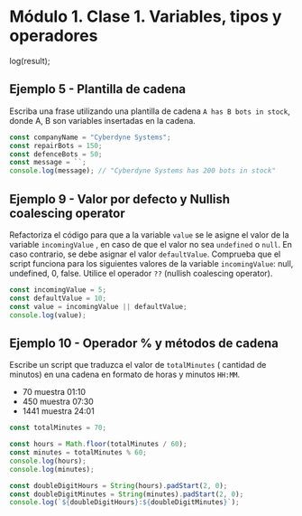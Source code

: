 # Módulo 1. Clase 1. Variables, tipos y operadores

log(result);

## Ejemplo 5 - Plantilla de cadena

Escriba una frase utilizando una plantilla de cadena `A has B bots in stock`, donde A, B
son variables insertadas en la cadena.

```js
const companyName = "Cyberdyne Systems";
const repairBots = 150;
const defenceBots = 50;
const message = ``;
console.log(message); // "Cyberdyne Systems has 200 bots in stock"
```

## Ejemplo 9 - Valor por defecto y Nullish coalescing operator

Refactoriza el código para que a la variable `value` se le asigne el valor de
la variable `incomingValue` , en caso de que el valor no sea `undefined` o `null`.
En caso contrario, se debe asignar el valor `defaultValue`. Comprueba que el script
funciona para los siguientes valores de la variable `incomingValue`: null, undefined,
0, false. Utilice el operador `??` (nullish coalescing operator).

```js
const incomingValue = 5;
const defaultValue = 10;
const value = incomingValue || defaultValue;
console.log(value);
```

## Ejemplo 10 - Operador % y métodos de cadena

Escribe un script que traduzca el valor de `totalMinutes` ( cantidad de minutos) en
una cadena en formato de horas y minutos `HH:MM`.

- 70 muestra 01:10
- 450 muestra 07:30
- 1441 muestra 24:01

```js
const totalMinutes = 70;

const hours = Math.floor(totalMinutes / 60);
const minutes = totalMinutes % 60;
console.log(hours);
console.log(minutes);

const doubleDigitHours = String(hours).padStart(2, 0);
const doubleDigitMinutes = String(minutes).padStart(2, 0);
console.log(`${doubleDigitHours}:${doubleDigitMinutes}`);
```
